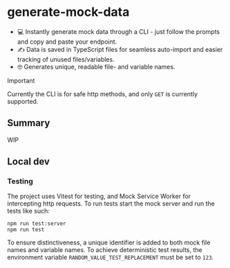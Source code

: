 # generate-mock-data

- 💻 Instantly generate mock data through a CLI - just follow the prompts and copy and paste your endpoint.
- ✍️ Data is saved in TypeScript files for seamless auto-import and easier tracking of unused files/variables.
- 🤓 Generates unique, readable file- and variable names.

> [!IMPORTANT]  
> Currently the CLI is for safe http methods, and only `GET` is currently supported.

## Summary

WIP

## Local dev

### Testing

The project uses Vitest for testing, and Mock Service Worker for intercepting http requests. To run tests start the mock server and run the tests like such:

```console
npm run test:server
npm run test
```

To ensure distinctiveness, a unique identifier is added to both mock file names and variable names. To achieve deterministic test results, the environment variable `RANDOM_VALUE_TEST_REPLACEMENT` must be set to `123`.
